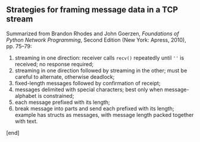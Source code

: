 ## Strategies for framing message data in a TCP stream

Summarized from Brandon Rhodes and John Goerzen, _Foundations of Python Network Programming_, Second Edition (New York: Apress, 2010), pp. 75–79:

 1. streaming in one direction: receiver calls `recv()` repeatedly until `''` is received; no response required;
 1. streaming in one direction followed by streaming in the other; must be careful to alternate, otherwise deadlock;
 1. fixed-length messages followed by confirmation of receipt;
 1. messages delimited with special characters; best only when message-alphabet is constrained;
 1. each message prefixed with its length;
 1. break message into parts and send each prefixed with its length; example has structs as messages, with message length packed together with text.

[end]